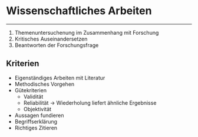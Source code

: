 # Wissenschaftliches Arbeiten
___
1. Themenuntersuchenung im Zusammenhang mit Forschung
2. Kritisches Auseinandersetzen
3. Beantworten der Forschungsfrage

## Kriterien
- Eigenständiges Arbeiten mit Literatur
- Methodisches Vorgehen
- Gütekriterien
	- Validität
	- Reliabilität → Wiederholung liefert ähnliche Ergebnisse
	- Objektivität
- Aussagen fundieren
- Begriffserklärung
- Richtiges Zitieren